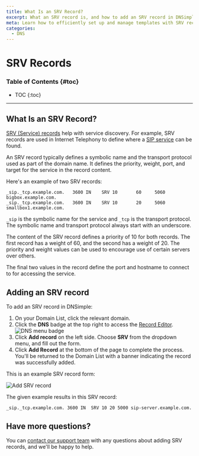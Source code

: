 ```yaml
---
title: What Is an SRV Record?
excerpt: What an SRV record is, and how to add an SRV record in DNSimple.
meta: Learn how to efficiently set up and manage templates with SRV records in DNSimple, enhancing your domain management for better service discovery and reliability.
categories:
  - DNS
---
```


# SRV Records

### Table of Contents {#toc}

- TOC
  {:toc}

---

## What Is an SRV Record?

[SRV (Service) records](https://en.wikipedia.org/wiki/SRV_record) help with service discovery. For example, SRV records are used in Internet Telephony to define where a [SIP service](https://en.wikipedia.org/wiki/Session_Initiation_Protocol) can be found.

An SRV record typically defines a symbolic name and the transport protocol used as part of the domain name. It defines the priority, weight, port, and target for the service in the record content.

Here's an example of two SRV records:

    _sip._tcp.example.com.   3600 IN    SRV 10       60     5060 bigbox.example.com.
    _sip._tcp.example.com.   3600 IN    SRV 10       20     5060 smallbox1.example.com.

`_sip` is the symbolic name for the service and `_tcp` is the transport protocol. The symbolic name and transport protocol always start with an underscore.

The content of the SRV record defines a priority of 10 for both records. The first record has a weight of 60, and the second has a weight of 20. The priority and weight values can be used to encourage use of certain servers over others.

The final two values in the record define the port and hostname to connect to for accessing the service.

## Adding an SRV record

To add an SRV record in DNSimple:

1. On your Domain List, click the relevant domain.
1. Click the **DNS** badge at the top right to access the [Record Editor](/articles/record-editor/).
   ![DNS menu badge](/files/dns-menu-badge.png)
1. Click **Add record** on the left side. Choose **SRV** from the dropdown menu, and fill out the form.
1. Click **Add Record** at the bottom of the page to complete the process. You'll be returned to the Domain List with a banner indicating the record was successfully added.

This is an example SRV record form:

![Add SRV record](/files/srv-record.png)

The given example results in this SRV record:

    _sip._tcp.example.com. 3600	IN	SRV	10 20 5000 sip-server.example.com.

## Have more questions?

You can [contact our support team](https://dnsimple.com/feedback) with any questions about adding SRV records, and we'll be happy to help.
